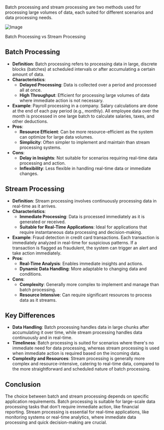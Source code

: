
Batch processing and stream processing are two methods used for processing large volumes of data, each suited for different scenarios and data processing needs.

![Image](https://storage.googleapis.com/download/storage/v1/b/designgurus-prod.appspot.com/o/6052779b1dcecba282d05a900?generation=1707191201673005&alt=media)

Batch Processing vs Stream Processing

## Batch Processing

- **Definition**: Batch processing refers to processing data in large, discrete blocks (batches) at scheduled intervals or after accumulating a certain amount of data.
- **Characteristics**:
    - **Delayed Processing**: Data is collected over a period and processed all at once.
    - **High Throughput**: Efficient for processing large volumes of data where immediate action is not necessary.
- **Example**: Payroll processing in a company. Salary calculations are done at the end of each pay period (e.g., monthly). All employee data over the month is processed in one large batch to calculate salaries, taxes, and other deductions.
- **Pros**:
    - **Resource Efficient**: Can be more resource-efficient as the system can optimize for large data volumes.
    - **Simplicity**: Often simpler to implement and maintain than stream processing systems.
- **Cons**:
    - **Delay in Insights**: Not suitable for scenarios requiring real-time data processing and action.
    - **Inflexibility**: Less flexible in handling real-time data or immediate changes.

## Stream Processing

- **Definition**: Stream processing involves continuously processing data in real-time as it arrives.
- **Characteristics**:
    - **Immediate Processing**: Data is processed immediately as it is generated or received.
    - **Suitable for Real-Time Applications**: Ideal for applications that require instantaneous data processing and decision-making.
- **Example**: Fraud detection in credit card transactions. Each transaction is immediately analyzed in real-time for suspicious patterns. If a transaction is flagged as fraudulent, the system can trigger an alert and take action immediately.
- **Pros**:
    - **Real-Time Analysis**: Enables immediate insights and actions.
    - **Dynamic Data Handling**: More adaptable to changing data and conditions.
- **Cons**:
    - **Complexity**: Generally more complex to implement and manage than batch processing.
    - **Resource Intensive**: Can require significant resources to process data as it streams.

## Key Differences

- **Data Handling**: Batch processing handles data in large chunks after accumulating it over time, while stream processing handles data continuously and in real-time.
- **Timeliness**: Batch processing is suited for scenarios where there's no immediate need for data processing, whereas stream processing is used when immediate action is required based on the incoming data.
- **Complexity and Resources**: Stream processing is generally more complex and resource-intensive, catering to real-time data, compared to the more straightforward and scheduled nature of batch processing.

## Conclusion

The choice between batch and stream processing depends on specific application requirements. Batch processing is suitable for large-scale data processing tasks that don't require immediate action, like financial reporting. Stream processing is essential for real-time applications, like monitoring systems or real-time analytics, where immediate data processing and quick decision-making are crucial.